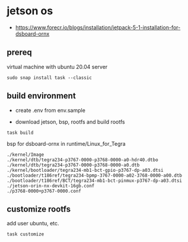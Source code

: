 # jetson os

- https://www.forecr.io/blogs/installation/jetpack-5-1-installation-for-dsboard-ornx


## prereq

virtual machine with ubuntu 20.04 server

```
sudo snap install task --classic
```


## build environment

- create .env from env.sample

- download jetson, bsp, rootfs and build rootfs
```
task build
```

bsp for dsboard-ornx in runtime/Linux_for_Tegra
```
./kernel/Image
./kernel/dtb/tegra234-p3767-0000-p3768-0000-a0-hdr40.dtbo
./kernel/dtb/tegra234-p3767-0000-p3768-0000-a0.dtb
./kernel/bootloader/tegra234-mb1-bct-gpio-p3767-dp-a03.dtsi
./bootloader/t186ref/tegra234-bpmp-3767-0000-a02-3768-0000-a00.dtb
./bootloader/t186ref/BCT/tegra234-mb1-bct-pinmux-p3767-dp-a03.dtsi
./jetson-orin-nx-devkit-16gb.conf
./p3768-0000+p3767-0000.conf
```

## customize rootfs

add user ubuntu, etc.
```
task customize
```